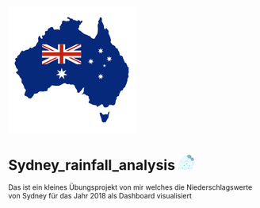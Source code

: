 ![Alt text](map.png "Optional title")
# Sydney_rainfall_analysis ![Alt text](heavy-rain.png "Optional title")

Das ist ein kleines Übungsprojekt von mir welches die Niederschlagswerte von Sydney für das Jahr 2018 als Dashboard visualisiert
